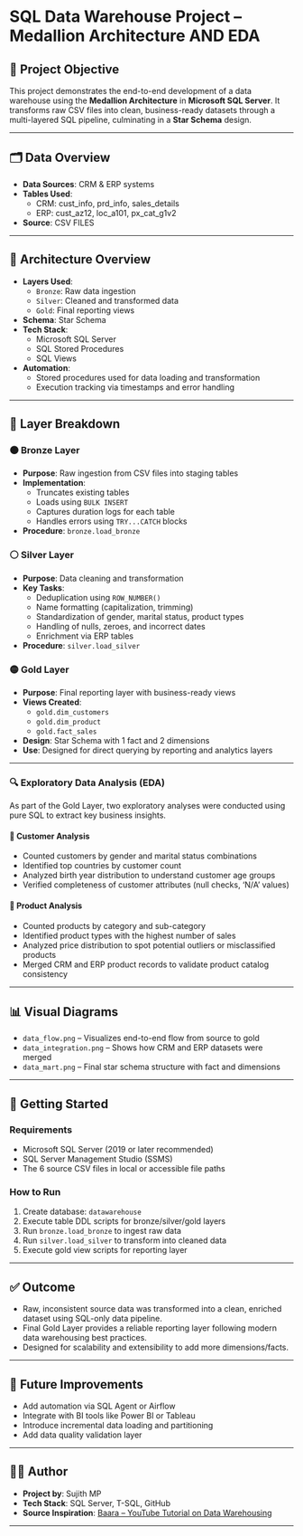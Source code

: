 # SQL Data Warehouse Project – Medallion Architecture AND EDA

## 📌 Project Objective

This project demonstrates the end-to-end development of a data warehouse using the **Medallion Architecture** in **Microsoft SQL Server**. It transforms raw CSV files into clean, business-ready datasets through a multi-layered SQL pipeline, culminating in a **Star Schema** design.

---

## 🗂️ Data Overview

- **Data Sources**: CRM & ERP systems  
- **Tables Used**:  
  - CRM: cust_info, prd_info, sales_details
  - ERP: cust_az12, loc_a101, px_cat_g1v2  
- **Source**: CSV FILES

---

## 🧱 Architecture Overview

- **Layers Used**:  
  - `Bronze`: Raw data ingestion  
  - `Silver`: Cleaned and transformed data  
  - `Gold`: Final reporting views  
- **Schema**: Star Schema  
- **Tech Stack**:  
  - Microsoft SQL Server  
  - SQL Stored Procedures  
  - SQL Views  
- **Automation**:  
  - Stored procedures used for data loading and transformation  
  - Execution tracking via timestamps and error handling

---

## 🔄 Layer Breakdown

### 🟤 Bronze Layer

- **Purpose**: Raw ingestion from CSV files into staging tables  
- **Implementation**:  
  - Truncates existing tables  
  - Loads using `BULK INSERT`  
  - Captures duration logs for each table  
  - Handles errors using `TRY...CATCH` blocks  
- **Procedure**: `bronze.load_bronze`

### ⚪ Silver Layer

- **Purpose**: Data cleaning and transformation  
- **Key Tasks**:
  - Deduplication using `ROW_NUMBER()`  
  - Name formatting (capitalization, trimming)  
  - Standardization of gender, marital status, product types  
  - Handling of nulls, zeroes, and incorrect dates  
  - Enrichment via ERP tables  
- **Procedure**: `silver.load_silver`

### 🟡 Gold Layer

- **Purpose**: Final reporting layer with business-ready views  
- **Views Created**:
  - `gold.dim_customers`
  - `gold.dim_product`
  - `gold.fact_sales`
- **Design**: Star Schema with 1 fact and 2 dimensions  
- **Use**: Designed for direct querying by reporting and analytics layers

---
### 🔍 Exploratory Data Analysis (EDA)

As part of the Gold Layer, two exploratory analyses were conducted using pure SQL to extract key business insights.

#### 📌 Customer Analysis
- Counted customers by gender and marital status combinations  
- Identified top countries by customer count  
- Analyzed birth year distribution to understand customer age groups  
- Verified completeness of customer attributes (null checks, ‘N/A’ values)

#### 📌 Product Analysis
- Counted products by category and sub-category  
- Identified product types with the highest number of sales  
- Analyzed price distribution to spot potential outliers or misclassified products  
- Merged CRM and ERP product records to validate product catalog consistency

---


## 📊 Visual Diagrams

- `data_flow.png` – Visualizes end-to-end flow from source to gold
- `data_integration.png` – Shows how CRM and ERP datasets were merged
- `data_mart.png` – Final star schema structure with fact and dimensions

---

## 🚀 Getting Started

### Requirements
- Microsoft SQL Server (2019 or later recommended)
- SQL Server Management Studio (SSMS)
- The 6 source CSV files in local or accessible file paths

### How to Run
1. Create database: `datawarehouse`
2. Execute table DDL scripts for bronze/silver/gold layers
3. Run `bronze.load_bronze` to ingest raw data
4. Run `silver.load_silver` to transform into cleaned data
5. Execute gold view scripts for reporting layer

---

## ✅ Outcome

- Raw, inconsistent source data was transformed into a clean, enriched dataset using SQL-only data pipeline.
- Final Gold Layer provides a reliable reporting layer following modern data warehousing best practices.
- Designed for scalability and extensibility to add more dimensions/facts.
  
---

## 🧠 Future Improvements

- Add automation via SQL Agent or Airflow
- Integrate with BI tools like Power BI or Tableau
- Introduce incremental data loading and partitioning
- Add data quality validation layer

---

## 👨‍💻 Author

- **Project by**: Sujith MP  
- **Tech Stack**: SQL Server, T-SQL, GitHub  
- **Source Inspiration**: [Baara – YouTube Tutorial on Data Warehousing](https://youtu.be/SSKVgrwhzus?si=SuQBLImJlHk-E-RX)

---
